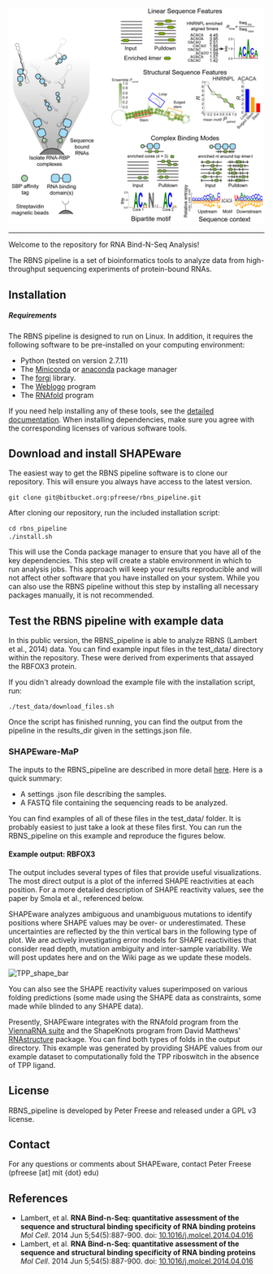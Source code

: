 
![Logo](img/RBNS_logo.png)

***


Welcome to the repository for RNA Bind-N-Seq Analysis! 

The RBNS pipeline is a set of bioinformatics tools to analyze data from high-throughput sequencing experiments of protein-bound RNAs.


## Installation

##### Requirements

The RBNS pipeline is designed to run on Linux. In addition, it requires the following software to be pre-installed on your computing environment:

- Python (tested on version 2.7.11)
- The [Miniconda](https://conda.io/miniconda.html) or [anaconda](https//docs.anaconda.com/) package manager
- The [forgi](https://viennarna.github.io/forgi/) library.
- The [Weblogo](http://weblogo.threeplusone.com/manual.html) program
- The [RNAfold](https://www.tbi.univie.ac.at/RNA/) program

If you need help installing any of these tools, see the [detailed documentation](docs/installation.md). When installing dependencies, make sure you agree with the corresponding licenses of various software tools.


## Download and install SHAPEware

The easiest way to get the RBNS pipeline software is to clone our repository. This will ensure you always have access to the latest version. 

	git clone git@bitbucket.org:pfreese/rbns_pipeline.git

After cloning our repository, run the included installation script: 

	cd rbns_pipeline
	./install.sh

This will use the Conda package manager to ensure that you have all of the key dependencies. This step will create a stable environment in which to run analysis jobs. 
This approach will keep your results reproducible and will not affect other software that you have installed on your system.
While you can also use the RBNS pipeline without this step by installing all necessary packages manually, it is not recommended.


## Test the RBNS pipeline with example data

In this public version, the RBNS_pipeline is able to analyze RBNS (Lambert et al., 2014) data. You can find example input files in the test_data/ directory within the repository. These were derived from experiments that assayed the RBFOX3 protein.

If you didn't already download the example file with the installation script, run:

	./test_data/download_files.sh 

Once the script has finished running, you can find the output from the pipeline in the results_dir given in the settings.json file.


### SHAPEware-MaP

The inputs to the RBNS_pipeline are described in more detail [here](docs/input_files.md). Here is a quick summary:

- A settings .json file describing the samples.
- A FASTQ file containing the sequencing reads to be analyzed.

You can find examples of all of these files in the test_data/ folder. It is probably easiest to just take a look at these files first. You can run the RBNS_pipeline on this example and reproduce the figures below.

#### Example output: RBFOX3

The output includes several types of files that provide useful visualizations. The most direct output is a plot of
the inferred SHAPE reactivities at each position. For a more detailed description of SHAPE reactivity values, see the paper by 
Smola et al., referenced below. 

SHAPEware analyzes ambiguous and unambiguous mutations to identify positions where SHAPE values may be 
over- or underestimated. These uncertainties are reflected by the thin vertical bars in the following type of plot. 
We are actively investigating error models for SHAPE reactivities that consider read depth, mutation ambiguity and
inter-sample variability. We will post updates here and on the Wiki page as we update these models.

![TPP_shape_bar](img/TPP_shape_values.png)

You can also see the SHAPE reactivity values superimposed on various folding predictions (some made using the SHAPE data as constraints, 
some made while blinded to any SHAPE data).

Presently, SHAPEware integrates with the RNAfold program from the [ViennaRNA suite](https://www.tbi.univie.ac.at/RNA/) and the ShapeKnots program from
David Matthews' [RNAstructure](https://rna.urmc.rochester.edu/RNAstructure.html) package. You can find both types of folds in the output directory.
This example was generated by providing SHAPE values from our example dataset to computationally fold the TPP riboswitch in the absence of TPP ligand. 


## License

RBNS_pipeline is developed by Peter Freese and released under a GPL v3 license.

## Contact

For any questions or comments about SHAPEware, contact Peter Freese (pfreese [at] mit {dot} edu)

## References

- Lambert, et al. **RNA Bind-n-Seq: quantitative assessment of the sequence and structural binding specificity of RNA binding proteins** _Mol Cell_. 2014 Jun 5;54(5):887-900. doi:  [10.1016/j.molcel.2014.04.016](https://www.ncbi.nlm.nih.gov/pubmed/24837674)
- Lambert, et al. **RNA Bind-n-Seq: quantitative assessment of the sequence and structural binding specificity of RNA binding proteins** _Mol Cell_. 2014 Jun 5;54(5):887-900. doi:  [10.1016/j.molcel.2014.04.016](https://www.ncbi.nlm.nih.gov/pubmed/24837674)

